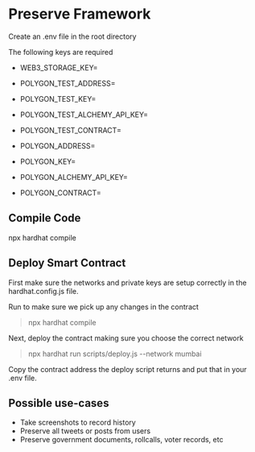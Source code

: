 # Preserve Framework

Create an .env file in the root directory

The following keys are required

- WEB3_STORAGE_KEY=

- POLYGON_TEST_ADDRESS=
- POLYGON_TEST_KEY=
- POLYGON_TEST_ALCHEMY_API_KEY=
- POLYGON_TEST_CONTRACT=

- POLYGON_ADDRESS=
- POLYGON_KEY=
- POLYGON_ALCHEMY_API_KEY=
- POLYGON_CONTRACT=

## Compile Code

npx hardhat compile

## Deploy Smart Contract

First make sure the networks and private keys are setup correctly in the hardhat.config.js file.

Run to make sure we pick up any changes in the contract

> npx hardhat compile

Next, deploy the contract making sure you choose the correct network

> npx hardhat run scripts/deploy.js --network mumbai 

Copy the contract address the deploy script returns and put that in your .env file.

## Possible use-cases

- Take screenshots to record history
- Preserve all tweets or posts from users
- Preserve government documents, rollcalls, voter records, etc
